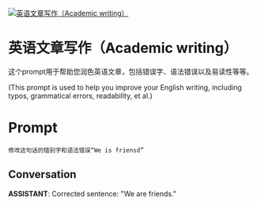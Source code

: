 
[![英语文章写作（Academic writing）](https://flow-prompt-covers.s3.us-west-1.amazonaws.com/icon/illustrative/illus_2.png)]()
# 英语文章写作（Academic writing） 
这个prompt用于帮助您润色英语文章，包括错误字、语法错误以及易读性等等。

(This prompt is used to help you improve your English writing, including typos, grammatical errors, readability, et al.)

# Prompt

```
修改这句话的错别字和语法错误“We is friensd”
```

## Conversation

**ASSISTANT**: Corrected sentence: "We are friends."


